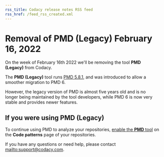 ```yaml
---
rss_title: Codacy release notes RSS feed
rss_href: /feed_rss_created.xml
---
```


# Removal of PMD (Legacy) February 16, 2022

On the week of February 16th 2022 we'll be removing the tool **PMD (Legacy)** from Codacy.

The **PMD (Legacy)** tool runs [PMD 5.8.1](https://github.com/pmd/pmd/releases/tag/pmd_releases%2F5.8.1), and was introduced to allow a smoother migration to PMD 6.

However, the legacy version of PMD is almost five years old and is no longer being maintained by the tool developers, while PMD 6 is now very stable and provides newer features.

## If you were using PMD (Legacy)

To continue using PMD to analyze your repositories, [enable the **PMD** tool](../../repositories-configure/configuring-code-patterns.md) on the **Code patterns** page of your repositories.

If you have any questions or need help, please contact <mailto:support@codacy.com>.
